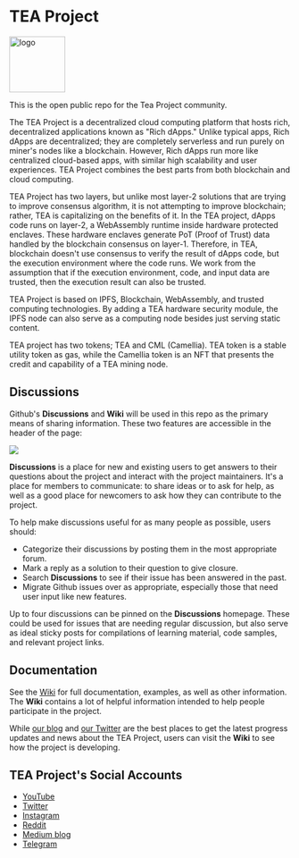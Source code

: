 # TEA Project

<a href="https://teaproject.org" >
  <img src="https://github.com/tearust/teaproject/blob/master/logoname-green.png" alt="logo" style="width:100px;"/>
</a>

This is the open public repo for the Tea Project community.

The TEA Project is a decentralized cloud computing platform that hosts rich, decentralized applications known as "Rich dApps." Unlike typical apps, Rich dApps are decentralized; they are completely serverless and run purely on miner's nodes like a blockchain.  However, Rich dApps run more like centralized cloud-based apps, with similar high scalability and user experiences. TEA Project combines the best parts from both blockchain and cloud computing.

TEA Project has two layers, but unlike most layer-2 solutions that are trying to improve consensus algorithm, it is not attempting to improve blockchain; rather, TEA is capitalizing on the benefits of it. In the TEA project, dApps code runs on layer-2, a WebAssembly runtime inside hardware protected enclaves. These hardware enclaves generate PoT (Proof of Trust) data handled by the blockchain consensus on layer-1. Therefore, in TEA, blockchain doesn't use consensus to verify the result of dApps code, but the execution environment where the code runs. We work from the assumption that if the execution environment, code, and input data are trusted, then the execution result can also be trusted. 

TEA Project is based on IPFS, Blockchain, WebAssembly, and trusted computing technologies. By adding a TEA hardware security module, the IPFS node can also serve as a computing node besides just serving static content. 

TEA project has two tokens; TEA and CML (Camellia). TEA token is a stable utility token as gas, while the Camellia token is an NFT that presents the credit and capability of a TEA mining node.

## Discussions
Github's **Discussions** and **Wiki** will be used in this repo as the primary means of sharing information. These two features are accessible in the header of the page:

![](https://github.com/tearust/teaproject/blob/master/access-wiki-discussions.png)

**Discussions** is a place for new and existing users to get answers to their questions about the project and interact with the project maintainers. It's a place for members to communicate: to share ideas or to ask for help, as well as a good place for newcomers to ask how they can contribute to the project.

To help make discussions useful for as many people as possible, users should:

- Categorize their discussions by posting them in the most appropriate forum.
- Mark a reply as a solution to their question to give closure.
- Search **Discussions** to see if their issue has been answered in the past.
- Migrate Github issues over as appropriate, especially those that need user input like new features. 

Up to four discussions can be pinned on the **Discussions** homepage. These could be used for issues that are needing regular discussion, but also serve as ideal sticky posts for compilations of learning material, code samples, and relevant project links.

## Documentation

See the [Wiki](https://github.com/tearust/teaproject/wiki) for full documentation, examples, as well as other information. The **Wiki** contains a lot of helpful information intended to help people participate in the project.

While [our blog](https://teaproject.medium.com) and [our Twitter](https://twitter.com/teaprojectorg/) are the best places to get the latest progress updates and news about the TEA Project, users can visit the **Wiki** to see how the project is developing.

## TEA Project's Social Accounts
- [YouTube](https://www.youtube.com/channel/UChYmd52JIe0zTdIdXHLK7WQ)
- [Twitter](https://twitter.com/teaprojectorg/)
- [Instagram](https://www.instagram.com/teaprojectorg/)
- [Reddit](https://www.reddit.com/user/teaprojectorg/)
- [Medium blog](https://teaproject.medium.com)
- [Telegram](t.me/teaprojectorg)
